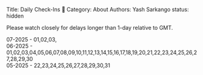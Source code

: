 Title: Daily Check-Ins 🐤 
Category: About
Authors: Yash Sarkango
status: hidden


Please watch closely for delays longer than 1-day relative to GMT.

07-2025 - 01,02,03,  
06-2025 - 01,02,03,04,05,06,07,08,09,10,11,12,13,14,15,16,17,18,19,20,21,22,23,24,25,26,27,28,29,30  
05-2025 - 22,23,24,25,26,27,28,29,30,31

